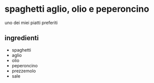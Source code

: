 # spaghetti aglio, olio e peperoncino
uno dei miei piatti preferiti
## ingredienti
* spaghetti
* aglio
* olio
* peperoncino
* prezzemolo
* sale
